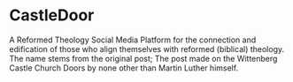 # CastleDoor
A Reformed Theology Social Media Platform for the connection and edification of those who align themselves with reformed (biblical) theology. The name stems from the original post; The post made on the Wittenberg Castle Church Doors by none other than Martin Luther himself.
